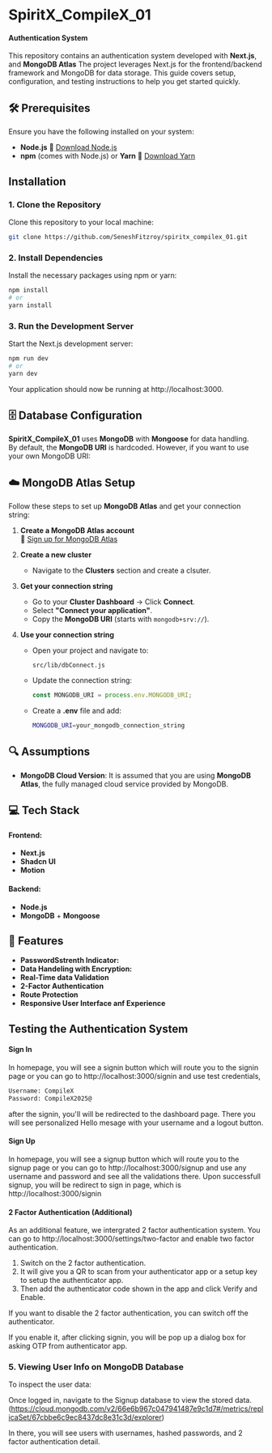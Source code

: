 # SpiritX_CompileX_01
#### Authentication System

This repository contains an authentication system developed with <b>Next.js</b>, and <b>MongoDB Atlas</b> The project leverages Next.js for the frontend/backend framework and MongoDB for data storage. This guide covers setup, configuration, and testing instructions to help you get started quickly.

## 🛠️ Prerequisites
Ensure you have the following installed on your system:

- **Node.js** 🔗 [Download Node.js](https://nodejs.org/)
- **npm** (comes with Node.js) or **Yarn** 🔗 [Download Yarn](https://yarnpkg.com/)

## Installation

### 1. Clone the Repository

Clone this repository to your local machine:

```bash
git clone https://github.com/SeneshFitzroy/spiritx_compilex_01.git
```

### 2. Install Dependencies
Install the necessary packages using npm or yarn:
```bash
npm install
# or
yarn install
```

### 3. Run the Development Server
Start the Next.js development server:
```bash
npm run dev
# or
yarn dev
```

Your application should now be running at http://localhost:3000.


## 🗄️ Database Configuration

**SpiritX_CompileX_01** uses **MongoDB** with **Mongoose** for data handling.  
By default, the **MongoDB URI** is hardcoded. However, if you want to use your own MongoDB URI:

## ☁️ MongoDB Atlas Setup

Follow these steps to set up **MongoDB Atlas** and get your connection string:

1. **Create a MongoDB Atlas account**  
   🔗 [Sign up for MongoDB Atlas](https://account.mongodb.com/account/login)  

2. **Create a new cluster**  
   - Navigate to the **Clusters** section and create a clsuter. 

3. **Get your connection string**  
   - Go to your **Cluster Dashboard** → Click **Connect**.  
   - Select **"Connect your application"**.  
   - Copy the **MongoDB URI** (starts with `mongodb+srv://`).  

4. **Use your connection string**  
   - Open your project and navigate to:  
     ```plaintext
     src/lib/dbConnect.js
     ```
   - Update the connection string:  
     ```javascript
     const MONGODB_URI = process.env.MONGODB_URI;
     ```
   - Create a **.env** file and add:  
     ```bash
     MONGODB_URI=your_mongodb_connection_string
     ```

## 🔍 Assumptions

- **MongoDB Cloud Version**: It is assumed that you are using **MongoDB Atlas**, the fully managed cloud service provided by MongoDB.


## 💻 Tech Stack

#### Frontend:
- **Next.js**
- **Shadcn UI**
- **Motion**

#### Backend:
- **Node.js**
- **MongoDB** + **Mongoose**


## 🚀 Features

- **PasswordSstrenth Indicator:** 
- **Data Handeling with Encryption:**
- **Real-Time data Validation**
- **2-Factor Authentication**
- **Route Protection**
- **Responsive User Interface anf Experience**


## Testing the Authentication System

#### Sign In
In homepage, you will see a signin button which will route you to the signin page or you can go to http://localhost:3000/signin and use test credentials,

```bash
Username: CompileX
Password: CompileX2025@
```

after the signin, you'll will be redirected to the dashboard page. There you will see personalized Hello mesage with your username and a logout button.

#### Sign Up
In homepage, you will see a signup button which will route you to the signup page or you can go to http://localhost:3000/signup and use any username and password and see all the validations there. Upon successfull signup, you will be redirect to sign in page, which is http://localhost:3000/signin

#### 2 Factor Authentication (Additional)
As an additional feature, we intergrated 2 factor authentication system. You can go to http://localhost:3000/settings/two-factor and enable two factor authentication. 

1. Switch on the 2 factor authentication.
2. It will give you a QR to scan from your authenticator app or a setup key to setup the authenticator app.
3. Then add the authenticator code shown in the app and click Verify and Enable.

If you want to disable the 2 factor authentication, you can switch off the authenticator.

If you enable it, after clicking signin, you will be pop up a dialog box for asking OTP from authenticator app.

<!-- Although, we can't provide real-time authenticator code for this, if you want to try out 2 factor authentication system without setting up your own, use
```bash
Username: CompileXAuthenticator
Passsword: CompileX2025@
```
For maximum experience, we suggest you to enable 2 factor authentication using above "CompileX" account. So you can try with real OTP. -->

### 5. Viewing User Info on MongoDB Database
To inspect the user data:

<!-- 1. Visit MongoDB Sign In at https://account.mongodb.com/account/login
2. Log in using the following credentials:
    Email: teamcompilex@gmail.com
    Password: mEzmiz-wyczup-7hycto -->

Once logged in, navigate to the Signup database to view the stored data. 
(https://cloud.mongodb.com/v2/66e6b967c047941487e9c1d7#/metrics/replicaSet/67cbbe6c9ec8437dc8e31c3d/explorer)

In there, you will see users with usernames, hashed passwords, and 2 factor authentication detail.